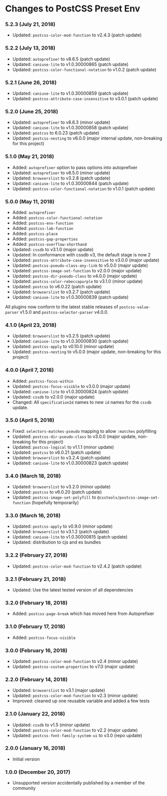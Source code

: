 # Changes to PostCSS Preset Env

### 5.2.3 (July 21, 2018)

- Updated: `postcss-color-mod-function` to v2.4.3 (patch update)

### 5.2.2 (July 13, 2018)

- Updated: `autoprefixer` to v8.6.5 (patch update)
- Updated: `caniuse-lite` to v1.0.30000865 (patch update)
- Updated: `postcss-color-functional-notation` to v1.0.2 (patch update)

### 5.2.1 (June 26, 2018)

- Updated: `caniuse-lite` to v1.0.30000859 (patch update)
- Updated: `postcss-attribute-case-insensitive` to v3.0.1 (patch update)

### 5.2.0 (June 25, 2018)

- Updated: `autoprefixer` to v8.6.3 (minor update)
- Updated: `caniuse-lite` to v1.0.30000858 (patch update)
- Updated: `postcss` to 6.0.23 (patch update)
- Updated: `postcss-nesting` to v6.0.0 (major internal update, non-breaking for this project)

### 5.1.0 (May 21, 2018)

- Added: `autoprefixer` option to pass options into autoprefixer
- Updated: `autoprefixer` to v8.5.0 (minor update)
- Updated: `browserslist` to v3.2.8 (patch update)
- Updated: `caniuse-lite` to v1.0.30000844 (patch update)
- Updated: `postcss-color-functional-notation` to v1.0.1 (patch update)

### 5.0.0 (May 11, 2018)

- Added: `autoprefixer`
- Added: `postcss-color-functional-notation`
- Added: `postcss-env-function`
- Added: `postcss-lab-function`
- Added: `postcss-place`
- Added: `postcss-gap-properties`
- Added: `postcss-overflow-shorthand`
- Updated: `cssdb` to v3.1.0 (major update)
- Updated: In conformance with cssdb v3, the default stage is now 2
- Updated: `postcss-attribute-case-insensitive` to v3.0.0 (major update)
- Updated: `postcss-pseudo-class-any-link` to v5.0.0 (major update)
- Updated: `postcss-image-set-function` to v2.0.0 (major update)
- Updated: `postcss-dir-pseudo-class` to v4.0.0 (major update)
- Updated: `postcss-color-rebeccapurple` to v3.1.0 (minor update)
- Updated: `postcss` to v6.0.22 (patch update)
- Updated: `browserslist` to v3.2.7 (patch update)
- Updated: `caniuse-lite` to v1.0.30000839 (patch update)

All plugins now conform to the latest stable releases of `postcss-value-parser`
v1.5.0 and `postcss-selector-parser` v4.0.0.

### 4.1.0 (April 23, 2018)

- Updated: `browserslist` to v3.2.5 (patch update)
- Updated: `caniuse-lite` to v1.0.30000830 (patch update)
- Updated: `postcss-apply` to v0.10.0 (minor update)
- Updated: `postcss-nesting` to v5.0.0 (major update, non-breaking for this project)

### 4.0.0 (April 7, 2018)

- Added: `postcss-focus-within`
- Updated: `postcss-focus-visible` to v3.0.0 (major update)
- Updated: `caniuse-lite` to v1.0.30000824 (patch update)
- Updated: `cssdb` to v2.0.0 (major update)
- Changed: All `specificationId` names to new `id` names for the `cssdb` update.

### 3.5.0 (April 5, 2018)

- Fixed: `selectors-matches-pseudo` mapping to allow `:matches` polyfilling
- Updated: `postcss-dir-pseudo-class` to v3.0.0 (major update, non-breaking for this project)
- Updated: `postcss-logical` to v1.1.1 (minor update)
- Updated: `postcss` to v6.0.21 (patch update)
- Updated: `browserslist` to v3.2.4 (patch update)
- Updated: `caniuse-lite` to v1.0.30000823 (patch update)

### 3.4.0 (March 18, 2018)

- Updated: `browserslist` to v3.2.0 (minor update)
- Updated: `postcss` to v6.0.20 (patch update)
- Updated: `postcss-image-set-polyfill` to `@csstools/postcss-image-set-function` (hopefully temporarily)

### 3.3.0 (March 16, 2018)

- Updated: `postcss-apply` to v0.9.0 (minor update)
- Updated: `browserslist` to v3.1.2 (patch update)
- Updated: `caniuse-lite` to v1.0.30000815 (patch update)
- Updated: distribution to cjs and es bundles

### 3.2.2 (February 27, 2018)

- Updated: `postcss-color-mod-function` to v2.4.2 (patch update)

### 3.2.1 (February 21, 2018)

- Updated: Use the latest tested version of all dependencies

### 3.2.0 (February 18, 2018)

- Added: `postcss-page-break` which has moved here from Autoprefixer

### 3.1.0 (February 17, 2018)

- Added: `postcss-focus-visible`

### 3.0.0 (February 16, 2018)

- Updated: `postcss-color-mod-function` to v2.4 (minor update)
- Updated: `postcss-custom-properties` to v7.0 (major update)

### 2.2.0 (February 14, 2018)

- Updated: `browserslist` to v3.1 (major update)
- Updated: `postcss-color-mod-function` to v2.3 (minor update)
- Improved: cleaned up one reusable variable and added a few tests

### 2.1.0 (January 22, 2018)

- Updated: `cssdb` to v1.5 (minor update)
- Updated: `postcss-color-mod-function` to v2.2 (major update)
- Updated: `postcss-font-family-system-ui` to v3.0 (repo update)

### 2.0.0 (January 16, 2018)

- Initial version

### 1.0.0 (December 20, 2017)

- Unsupported version accidentally published by a member of the community
